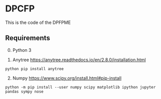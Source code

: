 # DPCFP
This is the code of the DPFPME
## Requirements
0. Python 3

1. Anytree https://anytree.readthedocs.io/en/2.8.0/installation.html
```
python pip install anytree
```
2. Numpy https://www.scipy.org/install.html#pip-install
```
python -m pip install --user numpy scipy matplotlib ipython jupyter pandas sympy nose
```
